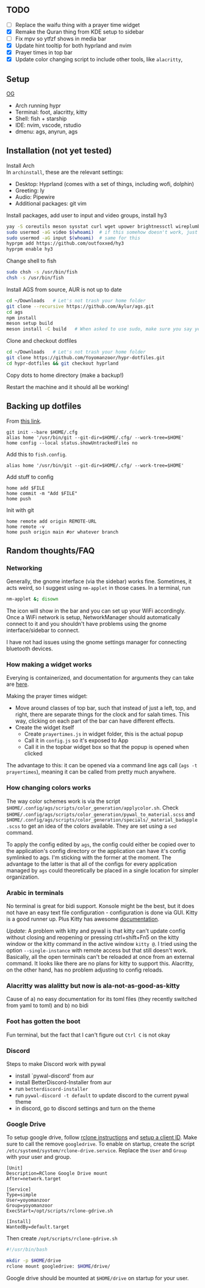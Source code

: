 ## TODO

- [ ] Replace the waifu thing with a prayer time widget
- [x] Remake the Quran thing from KDE setup to sidebar
- [ ] Fix mpv so ytfzf shows in media bar
- [x] Update hint tooltip for both hyprland and nvim
- [x] Prayer times in top bar
- [x] Update color changing script to include other tools, like `alacritty`, 

## Setup

[OG](https://github.com/end-4/dots-hyprland/tree/illogical-impulse)

- Arch running hypr
- Terminal: foot, alacritty, kitty
- Shell: fish + starship
- IDE: nvim, vscode, rstudio
- dmenu: ags, anyrun, ags

## Installation (not yet tested)

Install Arch<br>
In `archinstall`, these are the relevant settings:
- Desktop: Hyprland (comes with a set of things, including wofi, dolphin)
- Greeting: ly
- Audio: Pipewire
- Additional packages: git vim

Install packages, add user to input and video groups, install hy3

```bash
yay -S coreutils meson sysstat curl wget upower brightnessctl wireplumber blueberry rsync bat less fzf eza anyrun swappy grim fish fuzzel kitty alacritty foot thunar gjs gnome-bluetooth-3.0 gnome-control-center gnome-keyring gradience-git pavucontrol gobject-introspection gojq gtk3 gtk-layer-shell libdbusmenu-gtk3 networkmanager npm plasma-browser-integration playerctl polkit-gnome ripgrep sassc slurp starship swayidle typescript wlr-randr nwg-displays xorg-xrandr webp-pixbuf-loader wl-clipboard tesseract yad ydotool adw-gtk3-git cava hyprland-git hyprpicker-git python-material-color-utilities python-pywal python-poetry python-build python-pillow swww swaylock-effects-git wayland-idle-inhibitor-git wlogout wlsunset-git fastfetch neovim find-the-command micromamba-bin wf-recorder wps-office ttf-wps-fonts lexend-fonts-git ttf-material-symbols-variable-git ttf-space-mono-nerd ttf-jetbrains-mono-nerd ttf-amiri ttf-scheherazade-new
sudo usermod -aG video $(whoami)  # if this somehow doesn't work, just replace "$(whoami)" with your username
sudo usermod -aG input $(whoami)  # same for this
hyprpm add https://github.com/outfoxxed/hy3
hyprpm enable hy3
```

Change shell to fish

```bash
sudo chsh -s /usr/bin/fish
chsh -s /usr/bin/fish
```

Install AGS from source, AUR is not up to date

```bash
cd ~/Downloads   # Let's not trash your home folder
git clone --recursive https://github.com/Aylur/ags.git
cd ags
npm install
meson setup build
meson install -C build   # When asked to use sudo, make sure you say yes
```

Clone and checkout dotfiles

```bash
cd ~/Downloads   # Let's not trash your home folder
git clone https://github.com/Yoyomanzoor/hypr-dotfiles.git
cd hypr-dotfiles && git checkout hyprland
```

Copy dots to home directory (make a backup!)

Restart the machine and it should all be working!

## Backing up dotfiles

From [this link](https://www.atlassian.com/git/tutorials/dotfiles).

```fish
git init --bare $HOME/.cfg
alias home '/usr/bin/git --git-dir=$HOME/.cfg/ --work-tree=$HOME'
home config --local status.showUntrackedFiles no
```

Add this to `fish.config`.

```fish
alias home '/usr/bin/git --git-dir=$HOME/.cfg/ --work-tree=$HOME'
```

Add stuff to config

```fish
home add $FILE
home commit -m "Add $FILE"
home push
```

Init with git

```fish
home remote add origin REMOTE-URL
home remote -v
home push origin main #or whatever branch
```

## Random thoughts/FAQ

### Networking

Generally, the gnome interface (via the sidebar) works fine. Sometimes, it acts weird, so I suggest using `nm-applet` in those cases. In a terminal, run

```bash
nm-applet &; disown
```

The icon will show in the bar and you can set up your WiFi accordingly.<br>
Once a WiFi network is setup, NetworkManager should automatically connect to it and you shouldn't have problems using the gnome interface/sidebar to connect.

I have not had issues using the gnome settings manager for connecting bluetooth devices.

### How making a widget works

Everying is containerized, and documentation for arguments they can take are [here](https://aylur.github.io/ags-docs/config/widgets/).

Making the prayer times widget:
- Move around classes of top bar, such that instead of just a left, top, and right, there are separate things for the clock and for salah times. This way, clicking on each part of the bar can have different effects.
- Create the widget itself
    - Create `prayertimes.js` in widget folder, this is the actual popup
    - Call it in `config.js` so it's exposed to App
    - Call it in the topbar widget box so that the popup is opened when clicked

The advantage to this: it can be opened via a command line ags call (`ags -t prayertimes`), meaning it can be called from pretty much anywhere.

### How changing colors works

The way color schemes work is via the script `$HOME/.config/ags/scripts/color_generation/applycolor.sh`. Check `$HOME/.config/ags/scripts/color_generation/pywal_to_material.scss` and `$HOME/.config/ags/scripts/color_generation/specials/_material_badapple.scss` to get an idea of the colors available. They are set using a `sed` command.

To apply the config edited by `ags`, the config could either be copied over to the application's config directory or the application can have it's config symlinked to ags. I'm sticking with the former at the moment. The advantage to the latter is that all of the configs for every application managed by `ags` could theoretically be placed in a single location for simpler organization.

### Arabic in terminals

No terminal is great for bidi support. Konsole might be the best, but it does not have an easy text file configuration - configuration is done via GUI. Kitty is a good runner up. Plus Kitty has awesome [documentation](https://sw.kovidgoyal.net/kitty/conf/).

_Update_: A problem with kitty and pywal is that kitty can't update config without closing and reopening or pressing ctrl+shift+Fn5 on the kitty window or the kitty command in the active window `kitty @`. I tried using the option `--single-instance` with remote access but that still doesn't work. Basically, all the open terminals can't be reloaded at once from an external command. It looks like there are no plans for kitty to support this. Alacritty, on the other hand, has no problem adjusting to config reloads.

### Alacritty was alalitty but now is ala-not-as-good-as-kitty

Cause of a) no easy documentation for its toml files (they recently switched from yaml to toml) and b) no bidi

### Foot has gotten the boot

Fun terminal, but the fact that I can't figure out `Ctrl C` is not okay

### Discord

Steps to make Discord work with pywal
- install `pywal-discord' from aur
- install BetterDiscord-Installer from aur
- run `betterdiscord-installer`
- run `pywal-discord -t default` to update discord to the current pywal theme
- in discord, go to discord settings and turn on the theme

### Google Drive
To setup google drive, follow [rclone instructions](https://rclone.org/drive/) and [setup a client ID](https://rclone.org/drive/#making-your-own-client-id). Make sure to call the remove `googledrive`.
To enable on startup, create the script `/etc/systemd/system/rclone-drive.service`. Replace the `User` and `Group` with your user and group.

```desktop
[Unit]
Description=RClone Google Drive mount
After=network.target

[Service]
Type=simple
User=yoyomanzoor
Group=yoyomanzoor
ExecStart=/opt/scripts/rclone-gdrive.sh

[Install]
WantedBy=default.target
```

Then create `/opt/scripts/rclone-gdrive.sh`

```sh
#!/usr/bin/bash

mkdir -p $HOME/drive
rclone mount googledrive: $HOME/drive/
```

Google drive should be mounted at `$HOME/drive` on startup for your user.
